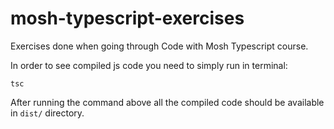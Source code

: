 # mosh-typescript-exercises
Exercises done when going through Code with Mosh Typescript course.

In order to see compiled js code you need to simply run in terminal:
```
tsc
```
After running the command above all the compiled code should be available in `dist/` directory.
